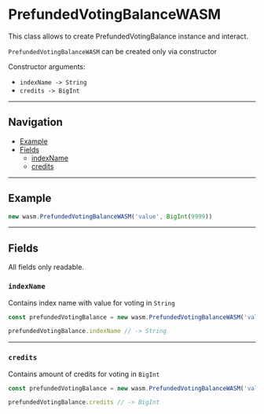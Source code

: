 # PrefundedVotingBalanceWASM

This class allows to create PrefundedVotingBalance instance and interact.

`PrefundedVotingBalanceWASM` can be created only via constructor

Constructor arguments: 
- `indexName -> String`
- `credits -> BigInt`

___
## Navigation

- [Example](#example)
- [Fields](#fields)
  - [indexName](#indexname)
  - [credits](#credits)
___
## Example

```js
new wasm.PrefundedVotingBalanceWASM('value', BigInt(9999))
```

___

## Fields
All fields only readable.

### `indexName`
Contains index name with value for voting in `String`

```js
const prefundedVotingBalance = new wasm.PrefundedVotingBalanceWASM('value', BigInt(9999))

prefundedVotingBalance.indexName // -> String
```

___

### `credits`
Contains amount of credits for voting in `BigInt`

```js
const prefundedVotingBalance = new wasm.PrefundedVotingBalanceWASM('value', BigInt(9999))

prefundedVotingBalance.credits // -> BigInt
```